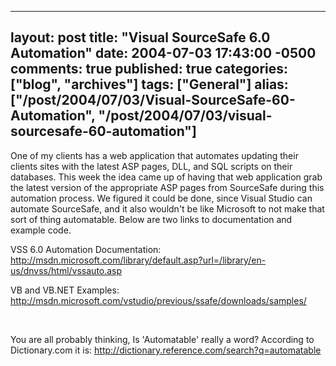   ---
  layout: post
  title: "Visual SourceSafe 6.0 Automation"
  date: 2004-07-03 17:43:00 -0500
  comments: true
  published: true
  categories: ["blog", "archives"]
  tags: ["General"]
  alias: ["/post/2004/07/03/Visual-SourceSafe-60-Automation", "/post/2004/07/03/visual-sourcesafe-60-automation"]
  ---
<!-- more -->
<P>One of my clients has a web application that automates updating their clients sites with the latest ASP pages, DLL, and SQL scripts on their databases. This week the idea came up of having that web application grab the latest version of the appropriate ASP pages from SourceSafe during this automation process. We figured it could be done, since Visual Studio can automate SourceSafe, and it also wouldn't be like Microsoft to not make that sort of thing automatable. Below are two links to documentation and example code.</P>
<P>VSS 6.0 Automation Documentation: <A href="http://msdn.microsoft.com/library/default.asp?url=/library/en-us/dnvss/html/vssauto.asp">http://msdn.microsoft.com/library/default.asp?url=/library/en-us/dnvss/html/vssauto.asp</A></P>
<P>VB and VB.NET Examples: <A href="http://msdn.microsoft.com/vstudio/previous/ssafe/downloads/samples/">http://msdn.microsoft.com/vstudio/previous/ssafe/downloads/samples/</A></P>
<P> </P>
<P>You are all probably thinking, Is 'Automatable' really a word? According to Dictionary.com it is: <A href="http://dictionary.reference.com/search?q=automatable">http://dictionary.reference.com/search?q=automatable</A></P>

